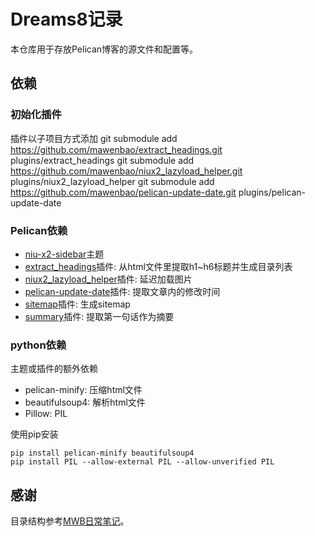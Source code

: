 [1]: https://github.com/mawenbao/niu-x2-sidebar
[2]: https://github.com/mawenbao/extract_headings
[3]: https://github.com/mawenbao/niux2_lazyload_helper
[4]: https://github.com/mawenbao/pelican-update-date
[5]: https://github.com/mawenbao/pelican-blog-content/tree/master/plugins/summary
[6]: https://github.com/mawenbao/pelican-blog-content/tree/master/plugins/sitemap
[7]: https://github.com/mawenbao/pelican-blog-content

# Dreams8记录
本仓库用于存放Pelican博客的源文件和配置等。

## 依赖
### 初始化插件
插件以子项目方式添加
    git submodule add https://github.com/mawenbao/extract_headings.git plugins/extract_headings
    git submodule add https://github.com/mawenbao/niux2_lazyload_helper.git plugins/niux2_lazyload_helper
    git submodule add https://github.com/mawenbao/pelican-update-date.git plugins/pelican-update-date

### Pelican依赖
* [niu-x2-sidebar][1]主题
* [extract_headings][2]插件: 从html文件里提取h1~h6标题并生成目录列表
* [niux2_lazyload_helper][3]插件: 延迟加载图片
* [pelican-update-date][4]插件: 提取文章内的修改时间
* [sitemap][5]插件: 生成sitemap
* [summary][6]插件: 提取第一句话作为摘要

### python依赖
主题或插件的额外依赖

* pelican-minify: 压缩html文件
* beautifulsoup4: 解析html文件
* Pillow: PIL

使用pip安装

    pip install pelican-minify beautifulsoup4
    pip install PIL --allow-external PIL --allow-unverified PIL

## 感谢
目录结构参考[MWB日常笔记][7]。
